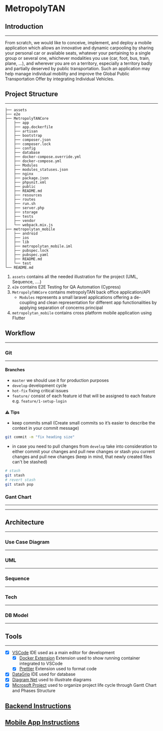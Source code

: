 # MetropolyTAN

## Introduction

---

From scratch, we would like to conceive, implement, and deploy a mobile application which allows an innovative and dynamic carpooling by sharing your personal car or available seats, whatever your pertaining to a single group or several one, whichever modalities you use (car, foot, bus, train, plane, …), and wherever you are on a territory, especially a territory badly and partially deserved by public transportation.
Such an application may help manage individual mobility and improve the Global Public Transportation Offer by integrating Individual Vehicles.

## Project Structure

---

```
├── assets
├── e2e
├── MetropolyTANCore
│   ├── app
│   ├── app.dockerfile
│   ├── artisan
│   ├── bootstrap
│   ├── composer.json
│   ├── composer.lock
│   ├── config
│   ├── database
│   ├── docker-compose.override.yml
│   ├── docker-compose.yml
│   ├── Modules
│   ├── modules_statuses.json
│   ├── nginx
│   ├── package.json
│   ├── phpunit.xml
│   ├── public
│   ├── README.md
│   ├── resources
│   ├── routes
│   ├── run.sh
│   ├── server.php
│   ├── storage
│   ├── tests
│   ├── vendor
│   └── webpack.mix.js
├── metropolytan_mobile
│   ├── android
│   ├── ios
│   ├── lib
│   ├── metropolytan_mobile.iml
│   ├── pubspec.lock
│   ├── pubspec.yaml
│   ├── README.md
│   └── test
└── README.md
```

1. `assets` contains all the needed illustration for the project (UML, Sequence, ....)
2. `e2e` contains E2E Testing for QA Automation (Cypress)
3. `MetropolyTANCore` contains metropolyTAN back office application/API
   - `Modules` represents a small laravel applications offering a de-coupling and clean representation for different app functionalities by applying separation of concerns principal
4. `metropolytan_mobile` contains cross platform mobile application using Flutter

## Workflow

---

### Git

---

#### Branches

- `master` we should use it for production purposes
- `develop` development cycle
- `hot-fix` fixing critical issues
- `feature/` consist of each feature id that will be assigned to each feature e.g. `feature/1-setup-login`

#### :warning: Tips

- keep commits small (Create small commits so it’s easier to describe the context in your commit message)

```bash
git commit -m "fix heading size"
```

- in case you need to pull changes from `develop` take into consideration to either commit your changes and pull new changes or stash you current changes and pull new changes (keep in mind, that newly created files can't be stashed)

```bash
# stash
git stash
# revert stash
git stash pop
```

### Gant Chart

---

---

## Architecture

---

### Use Case Diagram

---

### UML

---

### Sequence

---

### Tech

---

### DB Model

---

## Tools

---

- [x] [VSCode](https://code.visualstudio.com/) IDE used as a main editor for development
  - [x] [Docker Extension](https://marketplace.visualstudio.com/items?itemName=ms-azuretools.vscode-docker) Extension used to show running container integrated to VSCode
  - [x] [Prettier](https://marketplace.visualstudio.com/items?itemName=esbenp.prettier-vscode) Extension used to format code
- [x] [DataGrip](https://www.jetbrains.com/datagrip/) IDE used for database
- [x] [Diagram Net](https://app.diagrams.net/) used to illustrate diagrams
- [x] [Microsoft Project](https://www.microsoft.com/en-us/microsoft-365/project/project-management-software) used to organize project life cycle through Gantt Chart and Phases Structure

## [Backend Instructions](/MetropolyTANCore/README.md)

## [Mobile App Instructions](/metropolytan_mobile/README.md)
